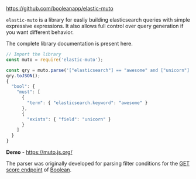 https://github.com/booleanapp/elastic-muto

`elastic-muto` is a library for easliy building elasticsearch queries with simple expressive expressions.
It also allows full control over query generation if you want different behavior.

The complete library documentation is present here.


```js
// Import the library
const muto = require('elastic-muto');

const qry = muto.parse('["elasticsearch"] == "awesome" and ["unicorn"] exists');
qry.toJSON();
{
  "bool": {
    "must": [
      {
        "term": { "elasticsearch.keyword": "awesome" }
      },
      {
        "exists": { "field": "unicorn" }
      }
    ]
  }
}
```

**Demo** - https://muto.js.org/

The parser was originally developed for parsing filter conditions for the [GET score endpoint](https://www.booleanapp.com/docs/v1_score.html) of [Boolean](https://www.booleanapp.com/).
